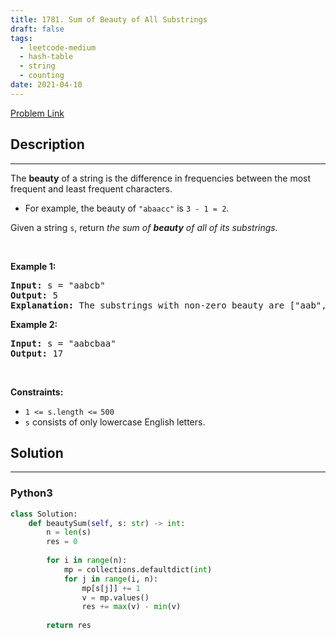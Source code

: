 ```yaml
---
title: 1781. Sum of Beauty of All Substrings
draft: false
tags: 
  - leetcode-medium
  - hash-table
  - string
  - counting
date: 2021-04-10
---
```


[Problem Link](https://leetcode.com/problems/sum-of-beauty-of-all-substrings/)

## Description

---
<p>The <strong>beauty</strong> of a string is the difference in frequencies between the most frequent and least frequent characters.</p>

<ul>
	<li>For example, the beauty of <code>&quot;abaacc&quot;</code> is <code>3 - 1 = 2</code>.</li>
</ul>

<p>Given a string <code>s</code>, return <em>the sum of <strong>beauty</strong> of all of its substrings.</em></p>

<p>&nbsp;</p>
<p><strong class="example">Example 1:</strong></p>

<pre>
<strong>Input:</strong> s = &quot;aabcb&quot;
<strong>Output:</strong> 5
<strong>Explanation: </strong>The substrings with non-zero beauty are [&quot;aab&quot;,&quot;aabc&quot;,&quot;aabcb&quot;,&quot;abcb&quot;,&quot;bcb&quot;], each with beauty equal to 1.</pre>

<p><strong class="example">Example 2:</strong></p>

<pre>
<strong>Input:</strong> s = &quot;aabcbaa&quot;
<strong>Output:</strong> 17
</pre>

<p>&nbsp;</p>
<p><strong>Constraints:</strong></p>

<ul>
	<li><code>1 &lt;= s.length &lt;=<sup> </sup>500</code></li>
	<li><code>s</code> consists of only lowercase English letters.</li>
</ul>


## Solution

---
### Python3
``` py title='sum-of-beauty-of-all-substrings'
class Solution:
    def beautySum(self, s: str) -> int:
        n = len(s)
        res = 0
        
        for i in range(n):
            mp = collections.defaultdict(int)
            for j in range(i, n):
                mp[s[j]] += 1
                v = mp.values()
                res += max(v) - min(v)
        
        return res
```

